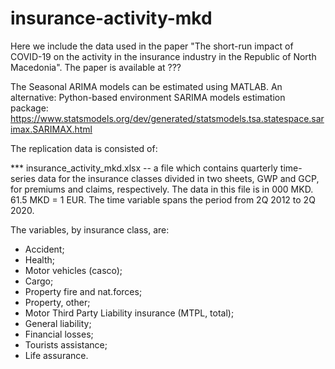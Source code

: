 # insurance-activity-mkd


Here we include the data used in the paper "The short-run impact of COVID-19 on the activity in the insurance industry in the Republic of North Macedonia". 
The paper is available at ???

The Seasonal ARIMA models can be estimated using MATLAB. 
An alternative: Python-based environment SARIMA models estimation package: https://www.statsmodels.org/dev/generated/statsmodels.tsa.statespace.sarimax.SARIMAX.html 

The replication data is consisted of:

*** insurance_activity_mkd.xlsx -- a file which contains quarterly time-series data for the insurance classes divided in two sheets, GWP and GCP, for premiums and claims, respectively.  The data in this file is in 000 MKD. 61.5 MKD = 1 EUR. The time variable spans the period from 2Q 2012 to 2Q 2020.

The variables, by insurance class, are:

* Accident;
* Health;
* Motor vehicles (casco);
* Cargo; 
* Property fire and nat.forces;
* Property, other;
* Motor Third Party Liability insurance (MTPL, total);
* General liability;
* Financial losses;
* Tourists assistance;
* Life assurance.

